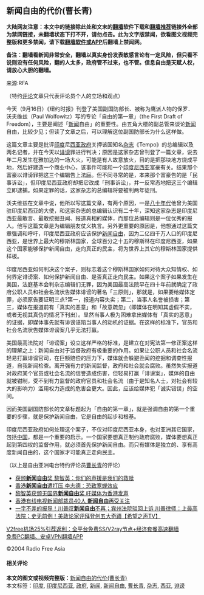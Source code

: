  <h2>新闻自由的代价(曹长青)</h2> <p class="notice"><b>大陆网友注意：本文中的链接除此处和文末的<a href="https://github.com/bannedbook/fanqiang" >翻墙</a>软件下载和<a href="https://github.com/killgcd/justmysocks/blob/master/README.md">翻墙推荐</a>链接外全部为禁网链接，未翻墙状态下打不开，请勿点击。此为文字版禁闻，欲看图文视频完整版和更多禁闻，请下载<a href="https://github.com/bannedbook/fanqiang">翻墙软件或APP</a>后翻墙上禁闻网。</p><p>备注：翻墙看新闻非常安全，翻墙以真实身份发表敏感言论有一定风险，但只看不说则没有任何风险，翻的人太多，政府管不过来，也不管。信息自由是天赋人权，请放心大胆的翻墙。</b></p>  <div class="entry"> <p>来源:RFA</p> <p> （特约<span class='wp_keywordlink_affiliate'><a href="https://www.bannedbook.org/bnews/comments/" title="新闻评论" target="_blank">评论</a></span>文章只代表评论员个人的立场和观点） </p> <p> 今天（9月16日）《纽约时报》刊登了美国副国防部长、被称为鹰派人物的保罗．沃夫维兹（Paul Wolfowitz）写的专论「自由的第一章」（the First Draft of Freedom），主要是阐述「<span class='wp_keywordlink_affiliate'><a href="https://www.bannedbook.org/" title="新闻">新闻</a></span>自由」的重要性。由五角大楼的副总管来谈论<a href="https://www.bannedbook.org/bnews/tag/%E6%96%B0%E9%97%BB/" class="st_tag internal_tag" rel="tag" title="标签 新闻 下的日志">新闻</a>自由，比较少见；但读了文章之后，可以理解这位副国防部长为什么这样做。 </p>  <p> 这篇文章主要是批评<a href="https://www.bannedbook.org/bnews/tag/%e5%8d%b0%e5%ba%a6/" class="st_tag internal_tag" rel="tag" title="标签 印度 下的日志">印度</a>尼<a href="https://www.bannedbook.org/bnews/tag/%E8%A5%BF%E4%BA%9A/" class="st_tag internal_tag" rel="tag" title="标签 西亚 下的日志">西亚</a><a href="https://www.bannedbook.org/bnews/tag/%e6%94%bf%e5%ba%9c/" class="st_tag internal_tag" rel="tag" title="标签 政府 下的日志">政府</a>关押该国知名<a href="https://www.bannedbook.org/bnews/tag/%e6%9d%82%e5%bf%97/" class="st_tag internal_tag" rel="tag" title="标签 杂志 下的日志">杂志</a>《Tempo》的总编辑以及两名记者，并在今天以<a href="https://www.bannedbook.org/bnews/tag/%E8%AF%BD%E8%B0%A4/" class="st_tag internal_tag" rel="tag" title="标签 诽谤 下的日志">诽谤</a>罪进行判决；原因是这家杂志曾刊登了一篇文章，说去年二月发生在雅加达的一场大火，可能是有人故意放火，目的是把那块地方烧成平地，然后好建造一个商业中心，该事件可能和一个<a href="https://www.bannedbook.org/bnews/tag/%E5%8D%B0%E5%BA%A6%E5%B0%BC%E8%A5%BF%E4%BA%9A/" class="st_tag internal_tag" rel="tag" title="标签 印度尼西亚 下的日志">印度尼西亚</a>富豪有关。结果那个富豪以诽谤罪把这三个编辑告上法庭。但不同寻常的是，本来那个富豪告的是「民事诉讼」，但印度尼西亚政府却把它改成「刑事诉讼」，并一反常态地把这三个编辑立即逮捕。如果定罪的话，这家杂志的总编辑将要被判两年徒刑。 </p> <p> 沃夫维兹在文章中说，他所以写这篇文章，有两个原因，一是<span class='wp_keywordlink'><a href="https://www.bannedbook.org/forum2/topic939.html" title="《八十年代访谈录》" target="_blank">八十年代</a></span>他曾为美国驻印度尼西亚的大使，和这家杂志的总编辑认识有二十年，深知这家杂志是印度尼西亚最敢言、最敢挖掘丑闻、报道真相的媒体，而那位总编辑则是一位优秀的报人。他写这篇文章是为编辑朋友仗义执言。另外更重要的原因是，他想通过这篇文章强调和呼吁，印度尼西亚政府应该保护<a href="https://www.bannedbook.org/bnews/tag/%e6%96%b0%e9%97%bb%e8%87%aa%e7%94%b1/" class="st_tag internal_tag" rel="tag" title="标签 新闻自由 下的日志">新闻自由</a>，因为二亿四千万人口的印度尼西亚，是世界上最大的穆斯林国家，全球百分之十五的穆斯林在印度尼西亚，如果这个国家能够保护新闻自由，走向真正的民主，将为世界上其它的穆斯林国家提供样板。 </p> <p> 印度尼西亚如何判决这个案子，则标志着这个穆斯林国家如何对待大众知情权、如何界定诽谤案、如何保护新闻自由、是否真正走向民主。如果这个案子如果发生在美国，法庭基本会判杂志编辑们无罪，因为美国最高法院早在四十年前就确定了政府公职人员和社会名流状告媒体诽谤的著名「三原则」，那就是，如果要给媒体定罪，必须原告要证明三点?第一，报道内容失实；第二，当事人名誉被损害；第三，媒体在报道前有「真实的恶意」和「故意疏忽」（即媒体在明知其虚假不实，或者无视其真伪的情况下刊出）。显然当事人极为困难拿出媒体有「真实的恶意」的证据，即媒体事先就有诽谤诬陷当事人的动机的证据。在这样的标准下，官员和社会名流状告媒体诽谤案几乎无法打赢。 </p>  <p> 美国最高法院对「诽谤案」设立这样严格的标准，是建立在对宪法第一修正案这样的理解之上：新闻自由对于监督政府有极重要的作用。如果让公职人员和社会名流轻易打赢诽谤官司，在巨额赔偿的压力下，媒体就会躲避丑闻的挖掘和调查性报道，自我新闻检查。离开强有力的新闻监督，政府和社会就会腐败。虽然失实报道对政府某个官员或社会名流的信誉造成伤害，但轻易打赢「诽谤案」，媒体的自由就被钳制，受不到有力监督的政府官员和社会名流（由于是知名人士，对社会有较大的影响力）滥用权力造成的危害会更大。因此，应该给媒体犯「诚实错误」的空间。 </p> <p> 因而美国副国防部长的文章标题起为「自由的第一章」，就是强调自由的第一个重要的步骤，就是保护新闻自由，它是自由的起步和根基。 </p> <p> 印度尼西亚政府如何处理这个案子，不仅对印度尼西亚本身，也对亚洲其它国家，包括<span class='wp_keywordlink_affiliate'><a href="https://www.bannedbook.org/" title="中国" target="_blank">中国</a></span>，都是一个重要的启示。一个国家要想真正制约政府腐败，媒体要想真正起到第四权的监督作用，就必须首先保护新闻自由。而只有媒体是独立的、享有高度新闻自由的，这个国家才可能真正走向民主。 </p>  <p> （以上是自由亚洲电台特约评论员<a href="https://www.bannedbook.org/bnews/tag/%e6%9b%b9%e9%95%bf%e9%9d%92/" class="st_tag internal_tag" rel="tag" title="标签 曹长青 下的日志">曹长青</a>的评论） </p> <ul class='op-related-articles' title='相关阅读'> <li><a href='https://www.bannedbook.org/bnews/comments/20201209/1444809.html' target='_blank'>获颁<b>新闻自由</b>奖 黎智英：你们的声援是我们的救赎</a></li> <li><a href='https://www.bannedbook.org/bnews/taiwannews/20201209/1444492.html' target='_blank'>香港<b>新闻自由</b>遭打压 李志德：恐致寒蝉效应</a></li> <li><a href='https://www.bannedbook.org/bnews/cnnews/20201209/1444338.html' target='_blank'>黎智英获颁无国界<b>新闻自由</b>奖 吁媒体为香港发声</a></li> <li><a href='https://www.bannedbook.org/bnews/headline/20201202/1440383.html' target='_blank'>香港有线电视新闻部裁员40人 <b>新闻自由</b>再受关注</a></li> <li><a href='https://www.bannedbook.org/bnews/cbnews/20201128/1438517.html' target='_blank'>一字不差的报导！川普叹<b>新闻自由</b>不再；宾州法院驳回上诉  川普律师：上最高法院；史无前例！美政论家评拜登创五大奇蹟【希望之声TV】</a></li> </ul> <p class="texttj"> <a href="https://github.com/bannedbook/fanqiang/wiki/V2ray%E6%9C%BA%E5%9C%BA" target="_blank">V2free机场25%引荐返利：全平台免费SS/V2ray节点+经济套餐高速翻墙</a><br/> <a href="https://github.com/bannedbook/fanqiang/wiki/%E7%A6%81%E9%97%BB%E7%BD%91%E5%AE%89%E5%8D%93%E7%BF%BB%E5%A2%99%E6%96%B0%E9%97%BBAPP" target="_blank">免费PC翻墙、安卓VPN翻墙APP</a></p><p>©2004 Radio Free Asia </p> <h4> 相关评论<br /> </h4> </p> <a name='sharetosocial'></a>       <div><b>本文的图文或视频完整版</b>：<a href='https://www.bannedbook.org/bnews/comments/20201216/1448837.html'>新闻自由的代价(曹长青)</a></div>  </div><!--END ENTRY--> <div class="postfooter"> <div>本文标签：<a href="https://www.bannedbook.org/bnews/tag/%e5%8d%b0%e5%ba%a6/" rel="tag">印度</a>, <a href="https://www.bannedbook.org/bnews/tag/%E5%8D%B0%E5%BA%A6%E5%B0%BC%E8%A5%BF%E4%BA%9A/" rel="tag">印度尼西亚</a>, <a href="https://www.bannedbook.org/bnews/tag/%e6%94%bf%e5%ba%9c/" rel="tag">政府</a>, <a href="https://www.bannedbook.org/bnews/tag/%E6%96%B0%E9%97%BB/" rel="tag">新闻</a>, <a href="https://www.bannedbook.org/bnews/tag/%e6%96%b0%e9%97%bb%e8%87%aa%e7%94%b1/" rel="tag">新闻自由</a>, <a href="https://www.bannedbook.org/bnews/tag/%e6%9b%b9%e9%95%bf%e9%9d%92/" rel="tag">曹长青</a>, <a href="https://www.bannedbook.org/bnews/tag/%e6%9d%82%e5%bf%97/" rel="tag">杂志</a>, <a href="https://www.bannedbook.org/bnews/tag/%E8%A5%BF%E4%BA%9A/" rel="tag">西亚</a>, <a href="https://www.bannedbook.org/bnews/tag/%E8%AF%BD%E8%B0%A4/" rel="tag">诽谤</a></div>  </div><!--END POSTFOOTER--> 
